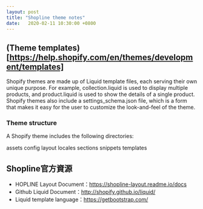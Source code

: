 ```yaml
---
layout: post
title: "Shopline theme notes"
date:   2020-02-11 10:30:00 +0800
---
```


## (Theme templates)[https://help.shopify.com/en/themes/development/templates]
Shopify themes are made up of Liquid template files, each serving their own unique purpose. For example, collection.liquid is used to display multiple products, and product.liquid is used to show the details of a single product. Shopify themes also include a settings_schema.json file, which is a form that makes it easy for the user to customize the look-and-feel of the theme.

### Theme structure
A Shopify theme includes the following directories:

assets
config
layout
locales
sections
snippets
templates

## Shopline官方資源
- HOPLINE Layout Document：https://shopline-layout.readme.io/docs
- Github Liquid Document：http://shopify.github.io/liquid/
- Liquid template language：https://getbootstrap.com/

